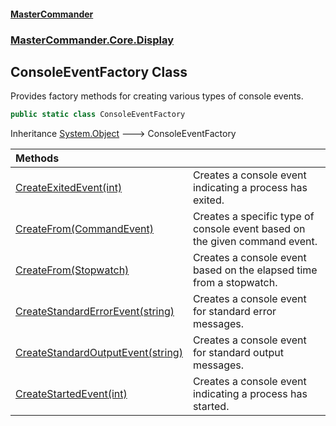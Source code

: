 #### [MasterCommander](MasterCommander.md 'MasterCommander')
### [MasterCommander.Core.Display](MasterCommander.md#MasterCommander.Core.Display 'MasterCommander.Core.Display')

## ConsoleEventFactory Class

Provides factory methods for creating various types of console events.

```csharp
public static class ConsoleEventFactory
```

Inheritance [System.Object](https://docs.microsoft.com/en-us/dotnet/api/System.Object 'System.Object') &#129106; ConsoleEventFactory

| Methods | |
| :--- | :--- |
| [CreateExitedEvent(int)](ConsoleEventFactory.CreateExitedEvent(int).md 'MasterCommander.Core.Display.ConsoleEventFactory.CreateExitedEvent(int)') | Creates a console event indicating a process has exited. |
| [CreateFrom(CommandEvent)](ConsoleEventFactory.CreateFrom(CommandEvent).md 'MasterCommander.Core.Display.ConsoleEventFactory.CreateFrom(CliWrap.EventStream.CommandEvent)') | Creates a specific type of console event based on the given command event. |
| [CreateFrom(Stopwatch)](ConsoleEventFactory.CreateFrom(Stopwatch).md 'MasterCommander.Core.Display.ConsoleEventFactory.CreateFrom(System.Diagnostics.Stopwatch)') | Creates a console event based on the elapsed time from a stopwatch. |
| [CreateStandardErrorEvent(string)](ConsoleEventFactory.CreateStandardErrorEvent(string).md 'MasterCommander.Core.Display.ConsoleEventFactory.CreateStandardErrorEvent(string)') | Creates a console event for standard error messages. |
| [CreateStandardOutputEvent(string)](ConsoleEventFactory.CreateStandardOutputEvent(string).md 'MasterCommander.Core.Display.ConsoleEventFactory.CreateStandardOutputEvent(string)') | Creates a console event for standard output messages. |
| [CreateStartedEvent(int)](ConsoleEventFactory.CreateStartedEvent(int).md 'MasterCommander.Core.Display.ConsoleEventFactory.CreateStartedEvent(int)') | Creates a console event indicating a process has started. |
